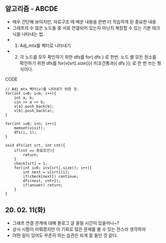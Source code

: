 ## 알고리즘 - ABCDE
 - 매우 간단해 보이지만, 자료구조 때 배운 내용을 한번 더 학습하게 된 중요한 내용
 - 그래프의 수 많은 노드들 중 서로 연결되어 있는지 아닌지 체킹할 수 있는 기본 테크닉을 나타내는 법.
 - 1. Adj_mtx를 벡터로 나타내기
 - 2. 각 노드를 모두 확인하기 위한 dfs를 for{ dfs } 로 한번.
      노드 별 모든 원소를 확인하기 위한 dfs를 for(v[srt].size()){ if(조건통과){ dfs }}; 로 한 번 쓰는 형식이다.
 
 CODE
 ```
 // Adj_mtx 벡터(v)를 나타내기 위한 것.
 for(int i=0; i<m; i++){
     int a, b;
     cin >> a >> b;
     v[a].push_back(b);
     v[b].push_back(a);
 }

 for(int i=0; i<n; i++){
     memset(visit);
     dfs(i, 1);
 }

 void dfs(int srt, int cnt){
     if(cnt == 종료조건){
         return;
     }
     check[srt] = 1;
     for(int i=0; i<v[srt].size(); i++){
         int next = v[srt][i];
         if(check[next]) continue;
         dfs(next, cnt+1);
         if(answer) return;
     }
 }
 ```

## 20. 02. 11(화)
 - 그래프 연결 관계에 대해 블로그 글 올릴 시간이 있을까나~?
 - 상시 시험이 미뤄졌지만 이 기회로 많은 문제를 볼 수 있는 찬스라 생각하자
 - 어떤 일이 있어도 꾸준히 하는 습관은 되게 잘 들인 것 같다.
 



